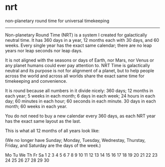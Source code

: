 # nrt
non-planetary round time for universal timekeeping

____

Non-planetary Round Time (NRT) is a system I created for galactically neutral time.
It has 360 days in a year, 12 months each with 30 days, and 60 weeks.
Every single year has the exact same calendar; there are no leap years nor leap seconds nor leap days.

It is not aligned with the seasons or days of Earth, nor Mars, nor Venus or any planet humans could ever pay attention to.
NRT Time is galactically neutral and its purpose is not for alignment of a planet, but to help people across the world and across all worlds share the exact same time for timekeeping and convenience.

It is round because all numbers in it divide nicely:
360 days; 12 months in each year; 5 weeks in each month; 6 days in each week; 24 hours in each day; 60 minutes in each hour; 60 seconds in each minute.
30 days in each month; 60 weeks in each year.

You do not need to buy a new calendar every 360 days, as each NRT year has the exact same layout as the last.

This is what all 12 months of all years look like:

(We no longer have Sunday; Monday, Tuesday, Wednestay, Thurstay, Friday, and Saturday are the days of the week.)

Mo Tu We Th Fr Sa
 1  2  3  4  5  6 
 7  8  9 10 11 12 
13 14 15 16 17 18 
19 20 21 22 23 24 
25 26 27 28 29 30 
